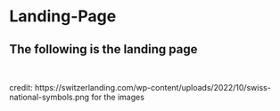# Landing-Page
<h2> The following is the landing page</h2>
<br>
<p>credit: https://switzerlanding.com/wp-content/uploads/2022/10/swiss-national-symbols.png for the images </p>
